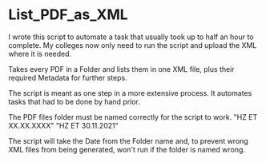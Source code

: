 # List_PDF_as_XML
I wrote this script to automate a task that usually took up to half an hour to complete.
My colleges now only need to run the script and upload the XML where it is needed.


Takes every PDF in a Folder and lists them in one XML file, plus their required Metadata for further steps.


The script is meant as one step in a more extensive process. It automates tasks that had to be done by hand prior.

The PDF files folder must be named correctly for the script to work.
"HZ ET XX.XX.XXXX"
"HZ ET 30.11.2021"

The script will take the Date from the Folder name and, to prevent wrong XML files from being generated, won't run if the folder is named wrong. 

